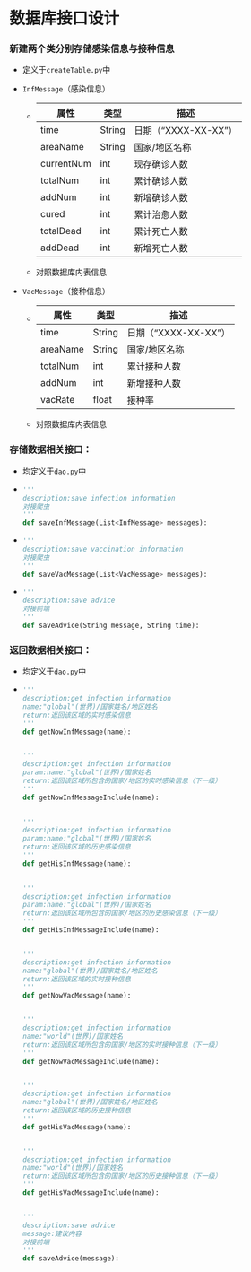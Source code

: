 # 数据库接口设计

### 新建两个类分别存储感染信息与接种信息

* 定义于`createTable.py`中

* `InfMessage`（感染信息）

  * | 属性       | 类型   | 描述                 |
    | ---------- | ------ | -------------------- |
    | time       | String | 日期（“XXXX-XX-XX”） |
    | areaName   | String | 国家/地区名称        |
    | currentNum | int    | 现存确诊人数         |
    | totalNum   | int    | 累计确诊人数         |
    | addNum     | int    | 新增确诊人数         |
    | cured      | int    | 累计治愈人数         |
    | totalDead  | int    | 累计死亡人数         |
    | addDead    | int    | 新增死亡人数         |
    
  * 对照数据库内表信息
  
* `VacMessage`（接种信息）

  * | 属性     | 类型   | 描述                 |
    | -------- | ------ | -------------------- |
    | time     | String | 日期（“XXXX-XX-XX”） |
    | areaName | String | 国家/地区名称        |
    | totalNum | int    | 累计接种人数         |
    | addNum   | int    | 新增接种人数         |
    | vacRate  | float  | 接种率               |

  * 对照数据库内表信息

### 存储数据相关接口：

* 均定义于`dao.py`中

* ~~~python
  '''
  description:save infection information
  对接爬虫
  '''
  def saveInfMessage(List<InfMessage> messages):
  ~~~

* ~~~python
  '''
  description:save vaccination information
  对接爬虫
  '''
  def saveVacMessage(List<VacMessage> messages):
  ~~~

* ~~~python
  '''
  description:save advice
  对接前端
  '''
  def saveAdvice(String message, String time):
  ~~~

  

### 返回数据相关接口：

* 均定义于`dao.py`中

* ~~~python
  '''
  description:get infection information
  name:"global"(世界)/国家姓名/地区姓名
  return:返回该区域的实时感染信息
  '''
  def getNowInfMessage(name):
  
  
  '''
  description:get infection information
  param:name:"global"(世界)/国家姓名
  return:返回该区域所包含的国家/地区的实时感染信息（下一级）
  '''
  def getNowInfMessageInclude(name):
      
  
  '''
  description:get infection information
  param:name:"global"(世界)/国家姓名
  return:返回该区域的历史感染信息
  '''
  def getHisInfMessage(name):
      
  
  '''
  description:get infection information
  param:name:"global"(世界)/国家姓名
  return:返回该区域所包含的国家/地区的历史感染信息（下一级）
  '''
  def getHisInfMessageInclude(name):
  
  
  '''
  description:get infection information
  name:"global"(世界)/国家姓名/地区姓名
  return:返回该区域的实时接种信息
  '''
  def getNowVacMessage(name):
  
  
  '''
  description:get infection information
  name:"world"(世界)/国家姓名
  return:返回该区域所包含的国家/地区的实时接种信息（下一级）
  '''
  def getNowVacMessageInclude(name):
  
  
  '''
  description:get infection information
  name:"global"(世界)/国家姓名/地区姓名
  return:返回该区域的历史接种信息
  '''
  def getHisVacMessage(name):
  
  
  '''
  description:get infection information
  name:"world"(世界)/国家姓名
  return:返回该区域所包含的国家/地区的历史接种信息（下一级）
  '''
  def getHisVacMessageInclude(name):
  
  
  '''
  description:save advice
  message:建议内容
  对接前端
  '''
  def saveAdvice(message):
  ~~~